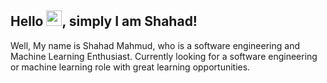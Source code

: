 ## Hello <img src="https://i.imgur.com/GNz3qCl.gif" width="25px">, simply I am Shahad! 
Well, My name is Shahad Mahmud, who is a software engineering and Machine Learning Enthusiast. Currently looking for a software engineering or machine learning role with great learning opportunities.
